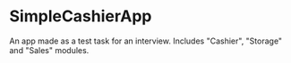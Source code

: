 # SimpleCashierApp

An app made as a test task for an interview. Includes "Cashier", "Storage" and "Sales" modules.
